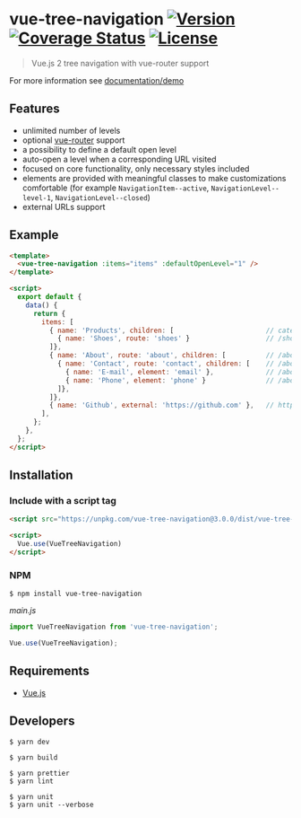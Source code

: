 # vue-tree-navigation [![Version](https://img.shields.io/npm/v/vue-tree-navigation.svg)](https://www.npmjs.com/package/vue-tree-navigation) [![Coverage Status](https://coveralls.io/repos/github/MisRob/vue-tree-navigation/badge.svg?branch=master)](https://coveralls.io/github/MisRob/vue-tree-navigation?branch=master) [![License](https://img.shields.io/npm/l/vue-tree-navigation.svg)](https://www.npmjs.com/package/vue-tree-navigation)

> Vue.js 2 tree navigation with vue-router support

For more information see [documentation/demo](https://vue-tree-navigation.misrob.cz)

## Features

- unlimited number of levels
- optional [vue-router](https://router.vuejs.org/en/) support
- a possibility to define a default open level
- auto-open a level when a corresponding URL visited
- focused on core functionality, only necessary styles included
- elements are provided with meaningful classes to make customizations comfortable (for example `NavigationItem--active`, `NavigationLevel--level-1`, `NavigationLevel--closed`)
- external URLs support

## Example

```html
<template>
  <vue-tree-navigation :items="items" :defaultOpenLevel="1" />
</template>

<script>
  export default {
    data() {
      return {
        items: [
          { name: 'Products', children: [                       // category label
            { name: 'Shoes', route: 'shoes' }                   // /shoes
          ]},
          { name: 'About', route: 'about', children: [          // /about
            { name: 'Contact', route: 'contact', children: [    // /about/contact       
              { name: 'E-mail', element: 'email' },             // /about/contact#email
              { name: 'Phone', element: 'phone' }               // /about/contact#phone
            ]},
          ]},
          { name: 'Github', external: 'https://github.com' },   // https://github.com
        ],
      };
    },
  };
</script>
```

## Installation

### Include with a script tag

```html
<script src="https://unpkg.com/vue-tree-navigation@3.0.0/dist/vue-tree-navigation.js"></script>

<script>
  Vue.use(VueTreeNavigation)
</script>
```

### NPM

```console
$ npm install vue-tree-navigation
```

*main.js*

```javascript
import VueTreeNavigation from 'vue-tree-navigation';

Vue.use(VueTreeNavigation);
```

## Requirements

- [Vue.js](https://vuejs.org/)

## Developers

```console
$ yarn dev

$ yarn build

$ yarn prettier
$ yarn lint

$ yarn unit
$ yarn unit --verbose
```
